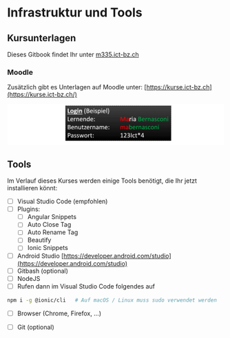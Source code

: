 # Infrastruktur und Tools

## Kursunterlagen <a id="moodle-kurse-ict-bz"></a>

Dieses Gitbook findet Ihr unter [m335.ict-bz.ch](https://m335.ict-bz.ch)

### Moodle

Zusätzlich gibt es Unterlagen auf Moodle unter: [https://kurse.ict-bz.ch](https://kurse.ict-bz.ch/)​‌

![](.gitbook/assets/image%20%289%29.png)

## Tools

Im Verlauf dieses Kurses werden einige Tools benötigt, die Ihr jetzt installieren könnt:

* [ ] Visual Studio Code \(empfohlen\)
* [ ] Plugins:
  * [ ] Angular Snippets
  * [ ] Auto Close Tag
  * [ ] Auto Rename Tag
  * [ ] Beautify
  * [ ] Ionic Snippets
* [ ] Android Studio  [https://developer.android.com/studio](https://developer.android.com/studio)
* [ ] Gitbash \(optional\)
* [ ] NodeJS 
* [ ] Rufen dann im Visual Studio Code folgendes auf

```bash
npm i -g @ionic/cli   # Auf macOS / Linux muss sudo verwendet werden
```

* [ ] Browser \(Chrome, Firefox, …\)
* [ ] Git \(optional\)



